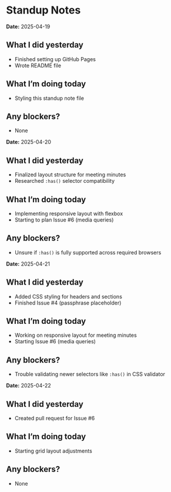 # Standup Notes
<!-- Template placeholder created for Lab 3 -->

**Date:** 2025-04-19

## What I did yesterday
- Finished setting up GitHub Pages  
- Wrote README file

## What I’m doing today
- Styling this standup note file

## Any blockers?
- None

**Date:** 2025-04-20

## What I did yesterday
- Finalized layout structure for meeting minutes  
- Researched `:has()` selector compatibility

## What I’m doing today
- Implementing responsive layout with flexbox  
- Starting to plan Issue #6 (media queries)

## Any blockers?
- Unsure if `:has()` is fully supported across required browsers

**Date:** 2025-04-21

## What I did yesterday
- Added CSS styling for headers and sections  
- Finished Issue #4 (passphrase placeholder)

## What I’m doing today
- Working on responsive layout for meeting minutes  
- Starting Issue #6 (media queries)

## Any blockers?
- Trouble validating newer selectors like `:has()` in CSS validator

**Date:** 2025-04-22

## What I did yesterday
- Created pull request for Issue #6

## What I’m doing today
- Starting grid layout adjustments

## Any blockers?
- None
